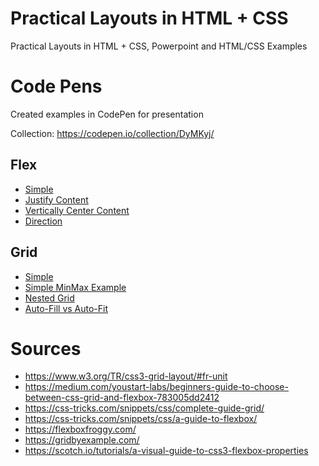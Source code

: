 # Practical Layouts in HTML + CSS

Practical Layouts in HTML + CSS, Powerpoint and HTML/CSS Examples

# Code Pens

Created examples in CodePen for presentation

Collection: https://codepen.io/collection/DyMKyj/

## Flex

- [Simple](https://codepen.io/mikeblatter/pen/MWWpaPM)
- [Justify Content](https://codepen.io/mikeblatter/pen/GRRWpeQ)
- [Vertically Center Content](https://codepen.io/mikeblatter/pen/GRRWpeQ)
- [Direction](https://codepen.io/mikeblatter/pen/GRRWpVx)

## Grid

- [Simple](https://codepen.io/mikeblatter/pen/OJJpMJo)
- [Simple MinMax Example](https://codepen.io/mikeblatter/pen/eYYvdRZ)
- [Nested Grid](https://codepen.io/mikeblatter/pen/GRRWjWX)
- [Auto-Fill vs Auto-Fit](https://codepen.io/mikeblatter/pen/oNNZzpE)

# Sources

- https://www.w3.org/TR/css3-grid-layout/#fr-unit
- https://medium.com/youstart-labs/beginners-guide-to-choose-between-css-grid-and-flexbox-783005dd2412
- https://css-tricks.com/snippets/css/complete-guide-grid/
- https://css-tricks.com/snippets/css/a-guide-to-flexbox/
- https://flexboxfroggy.com/
- https://gridbyexample.com/
- https://scotch.io/tutorials/a-visual-guide-to-css3-flexbox-properties
